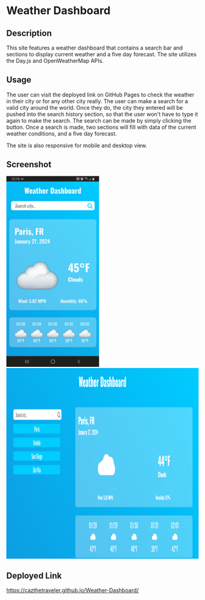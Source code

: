 # Weather Dashboard

## Description

This site features a weather dashboard that contains a search bar and sections to display current weather and a five day forecast. The site utilizes the Day.js and OpenWeatherMap APIs.

## Usage

The user can visit the deployed link on GitHub Pages to check the weather in their city or for any other city really. The user can make a search for a valid city around the world. Once they do, the city they entered will be pushed into the search history section, so that the user won't have to type it again to make the search. The search can be made by simply clicking the button. Once a search is made, two sections will fill with data of the current weather conditions, and a five day forecast.

The site is also responsive for mobile and desktop view.

## Screenshot

<img src="./assets/images/mobile-screenshot.jpg" height="500px" width="auto" alt="mobile screenshot">
<img src="./assets/images/desktop-screenshot.png" height="500px" width="auto" alt="desktop screenshot">

## Deployed Link

https://cazthetraveler.github.io/Weather-Dashboard/
